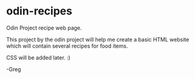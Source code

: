 # odin-recipes
Odin Project recipe web page.

This project by the odin project will help me create a basic HTML website which will contain several recipes for food items. 

CSS will be added later. :)


-Greg